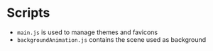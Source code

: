 # Scripts
- <code>main.js</code> is used to manage themes and favicons
- <code>backgroundAnimation.js</code> contains the scene used as background
